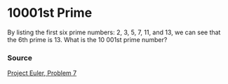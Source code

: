 # 10001st Prime
By listing the first six prime numbers: 2, 3, 5, 7, 11, and 13, we can see that the 6th prime is 13. What is the 10 001st prime number?

### Source
[Project Euler, Problem 7](https://projecteuler.net/problem=7)